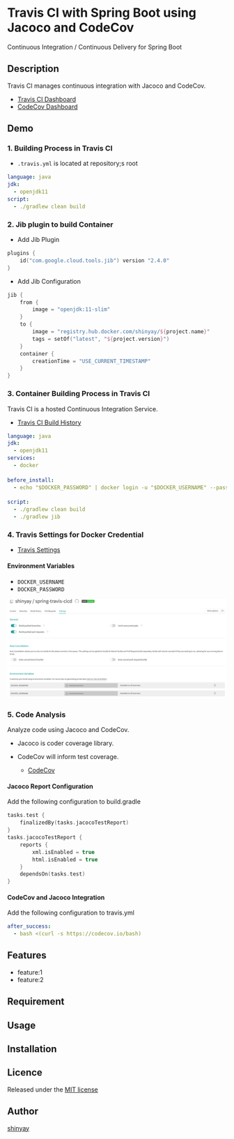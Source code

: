 # Travis CI with Spring Boot using Jacoco and CodeCov

Continuous Integration / Continuous Delivery for Spring Boot

## Description

Travis CI manages continuous integration with Jacoco and CodeCov.

- [Travis CI Dashboard](https://travis-ci.com/github/shinyay/spring-travis-cicd)
- [CodeCov Dashboard](https://codecov.io/gh/shinyay/spring-travis-cicd)
  
## Demo

### 1. Building Process in Travis CI

- `.travis.yml` is located at repository;s root

```yaml
language: java
jdk:
  - openjdk11
script:
  - ./gradlew clean build
```

### 2. Jib plugin to build Container

- Add Jib Plugin

```kotlin
plugins {
	id("com.google.cloud.tools.jib") version "2.4.0"
}
```

- Add Jib Configuration

```kotlin
jib {
	from {
		image = "openjdk:11-slim"
	}
	to {
		image = "registry.hub.docker.com/shinyay/${project.name}"
		tags = setOf("latest", "${project.version}")
	}
	container {
		creationTime = "USE_CURRENT_TIMESTAMP"
	}
}
```

### 3. Container Building Process in Travis CI

Travis CI is a hosted Continuous Integration Service.

- [Travis CI Build History](https://travis-ci.com/github/shinyay/spring-travis-cicd/builds)

```yaml
language: java
jdk:
  - openjdk11
services:
  - docker

before_install:
  - echo "$DOCKER_PASSWORD" | docker login -u "$DOCKER_USERNAME" --password-stdin

script:
  - ./gradlew clean build
  - ./gradlew jib
```

### 4. Travis Settings for Docker Credential

- [Travis Settings](https://travis-ci.com/github/shinyay/spring-travis-cicd/settings)

#### Environment Variables

- `DOCKER_USERNAME`
- `DOCKER_PASSWORD`

![Environment Variables](images/travis-env-value.png)

### 5. Code Analysis

Analyze code using Jacoco and CodeCov.

- Jacoco is coder coverage library.
- CodeCov will inform test coverage.

  - [CodeCov](https://codecov.io/gh/shinyay/spring-travis-cicd)

#### Jacoco Report Configuration

Add the following configuration to build.gradle

```kotlin
tasks.test {
	finalizedBy(tasks.jacocoTestReport)
}
tasks.jacocoTestReport {
	reports {
		xml.isEnabled = true
		html.isEnabled = true
	}
	dependsOn(tasks.test)
}
```

#### CodeCov and Jacoco Integration

Add the following configuration to travis.yml

```yaml
after_success:
  - bash <(curl -s https://codecov.io/bash)
```

## Features

- feature:1
- feature:2

## Requirement

## Usage

## Installation

## Licence

Released under the [MIT license](https://gist.githubusercontent.com/shinyay/56e54ee4c0e22db8211e05e70a63247e/raw/34c6fdd50d54aa8e23560c296424aeb61599aa71/LICENSE)

## Author

[shinyay](https://github.com/shinyay)
